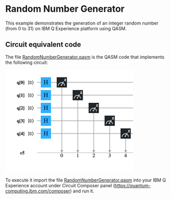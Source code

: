﻿# Random Number Generator

This example demonstrates the generation of an integer random number (from 0 to 31) on IBM Q Experience platform using QASM.


## Circuit equivalent code
The file [RandomNumberGenerator.qasm](./RandomNumberGenerator.qasm) is the QASM code that implements the following circuit:

![Circuit](./qc-rndnmgen-circuit.png?raw=true)

To execute it import the file [RandomNumberGenerator.qasm](./RandomNumberGenerator.qasm) into your IBM Q Experience account under Circuit Composer panel (https://quantum-computing.ibm.com/composer) and run it.

